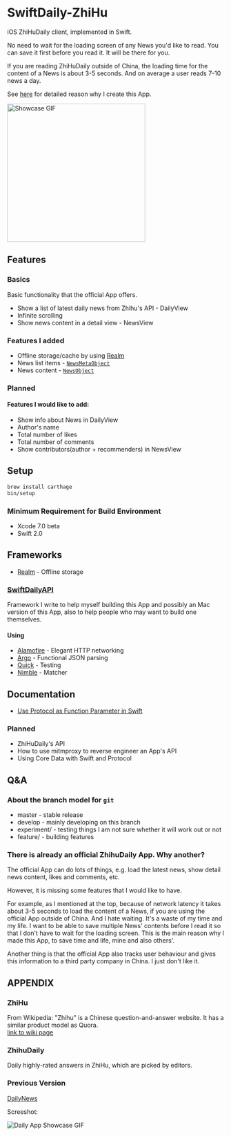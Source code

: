 # SwiftDaily-ZhiHu

iOS ZhiHuDaily client, implemented in Swift.

No need to wait for the loading screen of any News you'd like to read. You can
save it first before you read it. It will be there for you.

If you are reading ZhiHuDaily outside of China, the loading time for the content
of a News is about 3-5 seconds.  And on average a user reads 7-10 news a day.

See [here](#user-content-there-is-already-an-official-zhihudaily-app-why-another) for detailed reason why I create this App.

<img src="https://dl.dropboxusercontent.com/u/212792226/SwiftDaily-ZhiHu-1.2.0.gif" alt="Showcase GIF" width="320">

## Features

### Basics

Basic functionality that the official App offers.

* Show a list of latest daily news from Zhihu's API - DailyView
 * Infinite scrolling
* Show news content in a detail view - NewsView

### Features I added

* Offline storage/cache by using [Realm]
 * News list items - [`NewsMetaObject`](./SwiftDaily-ZhiHu/Models/RealmModels.swift)
 * News content    - [`NewsObject`](./SwiftDaily-ZhiHu/Models/RealmModels.swift)

### Planned

#### Features I would like to add:

* Show info about News in DailyView
 * Author's name
 * Total number of likes
 * Total number of comments
* Show contributors(author + recommenders) in NewsView

## Setup

```sh
brew install carthage
bin/setup
```

### Minimum Requirement for Build Environment

* Xcode 7.0 beta
* Swift 2.0

## Frameworks

* [Realm] - Offline storage

### [SwiftDailyAPI]

Framework I write to help myself building this App and possibly an Mac version
of this App, also to help people who may want to build one themselves.

#### Using

* [Alamofire] - Elegant HTTP networking
* [Argo]      - Functional JSON parsing
* [Quick]     - Testing
* [Nimble]    - Matcher

## Documentation

* [Use Protocol as Function Parameter in Swift](http://dev.nicktd.com/tldr/2015/06/08/use-protocol-in-swift-as-function-parameter.html)

### Planned

* ZhiHuDaily's API
* How to use mitmproxy to reverse engineer an App's API
* Using Core Data with Swift and Protocol

## Q&A

### About the branch model for `git`

* master        - stable release
* develop       - mainly developing on this branch
* experiment/   - testing things I am not sure whether it will work out or not
* feature/      - building features

### There is already an official ZhihuDaily App. Why another?

The official App can do lots of things, e.g. load the latest news, show detail news content, likes and comments, etc.

However, it is missing some features that I would like to have.

For example, as I mentioned at the top, because of network latency it takes
about 3-5 seconds to load the content of a News, if you are using the official
App outside of China. And I hate waiting. It's a waste of my time and my life. I
want to be able to save multiple News' contents before I read it so that I don't
have to wait for the loading screen. This is the main reason why I made this
App, to save time and life, mine and also others'.

Another thing is that the official App also tracks user behaviour and gives this
information to a third party company in China. I just don't like it.

## APPENDIX

### ZhiHu

From Wikipedia:
"Zhihu" is a Chinese question-and-answer website. It has a similar product model as Quora.
<br>
[link to wiki page](http://en.wikipedia.org/wiki/Zhihu)

### ZhihuDaily

Daily highly-rated answers in ZhiHu, which are picked by editors.

### Previous Version

[DailyNews](https://github.com/NicholasTD07/ios-playgrounds/tree/all-merged/ios8-restkit-zhihu)

Screeshot:

![Daily App Showcase GIF](https://dl.dropboxusercontent.com/u/212792226/zhihu-daily-v1-take-3.gif)

[Alamofire]: https://github.com/Alamofire/Alamofire
[Argo]: https://github.com/thoughtbot/Argo
[Quick]: https://github.com/Quick/Quick
[Nimble]: https://github.com/Quick/Nimble
[SwiftDailyAPI]: https://github.com/NicholasTD07/SwiftDailyAPI
[Realm]: https://realm.io

